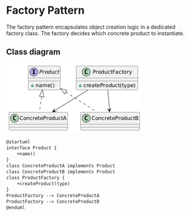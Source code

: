 # Factory Pattern

The factory pattern encapsulates object creation logic in a dedicated factory class. The factory decides which concrete product to instantiate.

## Class diagram

![Class diagram](/assets/images/factory.png)

```plantuml
@startuml
interface Product {
    +name()
}
class ConcreteProductA implements Product
class ConcreteProductB implements Product
class ProductFactory {
    +createProduct(type)
}
ProductFactory --> ConcreteProductA
ProductFactory --> ConcreteProductB
@enduml
```
